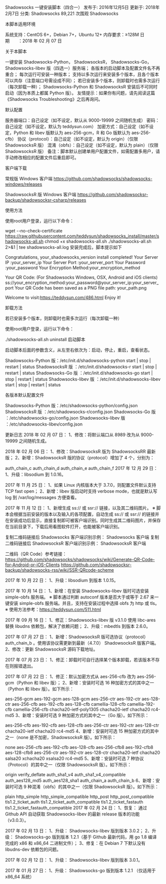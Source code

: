 Shadowsocks 一键安装脚本（四合一）
发布于: 2016年12月5日 更新于: 2018年2月7日 分类: Shadowsocks 89,221 次围观
Shadowsocks

本脚本适用环境

系统支持：CentOS 6+，Debian 7+，Ubuntu 12+
内存要求：≥128M
日期　　：2018 年 02 月 07 日

关于本脚本

一键安装 Shadowsocks-Python， ShadowsocksR， Shadowsocks-Go， Shadowsocks-libev 版（四选一）服务端；
各版本的启动脚本及配置文件名不再重合；
每次运行可安装一种版本；
支持以多次运行来安装多个版本，且各个版本可以共存（注意端口号需设成不同）；
若已安装多个版本，则卸载时也需多次运行（每次卸载一种）；
Shadowsocks-Python 和 ShadowsocksR 安装后不可同时启动（因为本质上都属 Python 版）。
友情提示：如果你有问题，请先阅读这篇《Shadowsocks Troubleshooting》之后再询问。

默认配置

服务器端口：自己设定（如不设定，默认从 9000-19999 之间随机生成）
密码：自己设定（如不设定，默认为 teddysun.com）
加密方式：自己设定（如不设定，Python 和 libev 版默认为 aes-256-gcm，R 和 Go 版默认为 aes-256-cfb）
协议（protocol）：自己设定（如不设定，默认为 origin）（仅限 ShadowsocksR 版）
混淆（obfs）：自己设定（如不设定，默认为 plain）（仅限 ShadowsocksR 版）
备注：脚本默认创建单用户配置文件，如需配置多用户，请手动修改相应的配置文件后重启即可。

客户端下载

常规版 Windows 客户端
https://github.com/shadowsocks/shadowsocks-windows/releases

ShadowsocksR 版 Windows 客户端
https://github.com/shadowsocksr-backup/shadowsocksr-csharp/releases

使用方法

使用root用户登录，运行以下命令：

wget --no-check-certificate https://raw.githubusercontent.com/teddysun/shadowsocks_install/master/shadowsocks-all.sh
chmod +x shadowsocks-all.sh
./shadowsocks-all.sh 2>&1 | tee shadowsocks-all.log
安装完成后，脚本提示如下

Congratulations, your_shadowsocks_version install completed!
Your Server IP :your_server_ip
Your Server Port :your_server_port
Your Password :your_password
Your Encryption Method:your_encryption_method

Your QR Code: (For Shadowsocks Windows, OSX, Android and iOS clients)
ss://your_encryption_method:your_password@your_server_ip:your_server_port
Your QR Code has been saved as a PNG file path:
your_path.png

Welcome to visit:https://teddysun.com/486.html
Enjoy it!

卸载方法

若已安装多个版本，则卸载时也需多次运行（每次卸载一种）

使用root用户登录，运行以下命令：

./shadowsocks-all.sh uninstall
启动脚本

启动脚本后面的参数含义，从左至右依次为：启动，停止，重启，查看状态。

Shadowsocks-Python 版：/etc/init.d/shadowsocks-python start | stop | restart | status
ShadowsocksR 版 ：/etc/init.d/shadowsocks-r start | stop | restart | status
Shadowsocks-Go 版 ：/etc/init.d/shadowsocks-go start | stop | restart | status
Shadowsocks-libev 版 ：/etc/init.d/shadowsocks-libev start | stop | restart | status

各版本默认配置文件

Shadowsocks-Python 版：/etc/shadowsocks-python/config.json
ShadowsocksR 版 ：/etc/shadowsocks-r/config.json
Shadowsocks-Go 版 ：/etc/shadowsocks-go/config.json
Shadowsocks-libev 版 ：/etc/shadowsocks-libev/config.json

更新日志
2018 年 02 月 07 日：
1、修改：将默认端口从 8989 改为从 9000-19999 之间随机生成。

2018 年 02 月 06 日：
1、修改：ShadowsocksR 版为 ShadowsocksRR 最新版；
2、新增：ShadowsocksR 版的协议（protocol）增加了 4 个，分别为：

auth_chain_c
auth_chain_d
auth_chain_e
auth_chain_f
2017 年 12 月 29 日：
1、升级：libsodium 到 1.0.16。

2017 年 11 月 25 日：
1、如果 Linux 内核版本大于 3.7.0，则配置文件默认支持 TCP fast open；
2、新增：libev 版启动时支持 verbose mode，也就是默认写 log 到 /var/log/messages 方便查看。

2017 年 11 月 12 日：
1、新增生成 ss:// 或 ssr:// 链接，以及其二维码图片。
※ 脚本会根据当前安装的版本以及输入的各项配置，自动生成 ss:// 或 ssr:// 的链接并在安装成功后显示，直接复制即可被客户端识别。同时生成其二维码图片，并保存在当前目录下，下载后用看图软件打开，也能被客户端识别。

复制二维码链接后 Shadowsocks 客户端识别示例：
Shadowsocks 客户端
复制二维码链接后 ShadowsocksR 客户端识别示例：
ShadowsocksR 客户端

二维码（QR Code）参考链接：
https://github.com/shadowsocks/shadowsocks/wiki/Generate-QR-Code-for-Android-or-iOS-Clients
https://github.com/shadowsocksr-backup/shadowsocks-rss/wiki/SSR-QRcode-scheme

2017 年 10 月 22 日：
1、升级：libsodium 到版本 1.0.15。

2017 年 10 月 14 日：
1、新增：在安装 Shadowsocks-libev 版时可选安装 simple-obfs 服务端。
※ 脚本通过判断 autoconf 版本是否大于或等于 2.67 来一键安装 simple-obfs 服务端。并且，支持在安装过程中选择 obfs 为 http 或 tls。
※ 使用方法参考：https://teddysun.com/511.html

2017 年 09 月 16 日：
1、修正：Shadowsocks-libev 版 v3.1.0 使用 libc-ares 替换 libudns 依赖包，解决了依赖问题；
2、升级：mbedtls 到版本 2.6.0。

2017 年 07 月 27 日：
1、新增：ShadowsocksR 版可选协议（protocol）auth_chain_b 。使用该协议需更新到最新（4.7.0） ShadowsocksR 版客户端。
2、修改：更新 ShadowsocksR 源码下载地址。

2017 年 07 月 23 日：
1、修正：卸载时可自行选择某个版本卸载，若该版本不存在则报错退出。

2017 年 07 月 22 日：
1、修正：默认加密方式从 aes-256-cfb 改为 aes-256-gcm（Python 和 libev 版）；
2、新增：安装时可选 16 种加密方式的其中之一（Python 和 libev 版）。如下所示：

aes-256-gcm
aes-192-gcm
aes-128-gcm
aes-256-ctr
aes-192-ctr
aes-128-ctr
aes-256-cfb
aes-192-cfb
aes-128-cfb
camellia-128-cfb
camellia-192-cfb
camellia-256-cfb
chacha20-ietf-poly1305
chacha20-ietf
chacha20
rc4-md5
3、新增：安装时可选 9 种加密方式的其中之一（Go 版）。如下所示：

aes-256-cfb
aes-192-cfb
aes-128-cfb
aes-256-ctr
aes-192-ctr
aes-128-ctr
chacha20-ietf
chacha20
rc4-md5
4、新增：安装时可选 15 种加密方式的其中之一（none 是不加密，ShadowsocksR 版）。如下所示：

none
aes-256-cfb
aes-192-cfb
aes-128-cfb
aes-256-cfb8
aes-192-cfb8
aes-128-cfb8
aes-256-ctr
aes-192-ctr
aes-128-ctr
chacha20-ietf
chacha20
salsa20
xchacha20
xsalsa20
rc4-md5
5、新增：安装时可选 7 种协议（Protocol）的其中之一（仅限 ShadowsocksR 版）。如下所示：

origin
verify_deflate
auth_sha1_v4
auth_sha1_v4_compatible
auth_aes128_md5
auth_aes128_sha1
auth_chain_a
auth_chain_b
6、新增：安装时可选 9 种混淆（obfs）的其中之一（仅限 ShadowsocksR 版）。如下所示：

plain
http_simple
http_simple_compatible
http_post
http_post_compatible
tls1.2_ticket_auth
tls1.2_ticket_auth_compatible
tls1.2_ticket_fastauth
tls1.2_ticket_fastauth_compatible
2017 年 02 月 24 日：
1、恢复： 通过 Github API 自动获取 Shadowsocks-libev 的最新 release 版本的功能（v3.0.3）。

2017 年 02 月 13 日：
1、升级： Shadowsocks-libev 版到版本 3.0.2；
2、升级： Shadowsocks-go 版到版本 1.2.1（基于 Github 最新代码，用 go 1.8 编译完成的 x86 和 x86_64 二进制文件）；
3、修复：在 Debian 7 下默认没有 libudns-dev 依赖包的问题。

2017 年 02 月 12 日：
1、升级： Shadowsocks-libev 版到版本 3.0.1。

2017 年 01 月 27 日：
1、升级： Shadowsocks-go 版到版本 1.2.1 （仅适用于 x86_64 系统）
